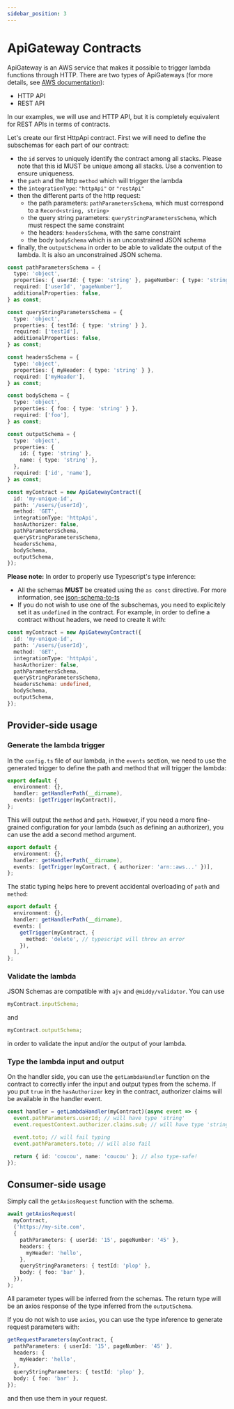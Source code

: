 ```yaml
---
sidebar_position: 3
---
```


# ApiGateway Contracts

ApiGateway is an AWS service that makes it possible to trigger lambda functions through HTTP. There are two types of ApiGateways (for more details, see [AWS documentation](https://docs.aws.amazon.com/apigateway/latest/developerguide/http-api-vs-rest.html)):

- HTTP API
- REST API

In our examples, we will use and HTTP API, but it is completely equivalent for REST APIs in terms of contracts.

Let's create our first HttpApi contract. First we will need to define the subschemas for each part of our contract:

- the `id` serves to uniquely identify the contract among all stacks. Please note that this id MUST be unique among all stacks. Use a convention to ensure uniqueness.
- the `path` and the http `method` which will trigger the lambda
- the `integrationType`: `"httpApi"` or `"restApi"`
- then the different parts of the http request:
  - the path parameters: `pathParametersSchema`, which must correspond to a `Record<string, string>`
  - the query string parameters: `queryStringParametersSchema`, which must respect the same constraint
  - the headers: `headersSchema`, with the same constraint
  - the body `bodySchema` which is an unconstrained JSON schema
- finally, the `outputSchema` in order to be able to validate the output of the lambda. It is also an unconstrained JSON schema.

```ts
const pathParametersSchema = {
  type: 'object',
  properties: { userId: { type: 'string' }, pageNumber: { type: 'string' } },
  required: ['userId', 'pageNumber'],
  additionalProperties: false,
} as const;

const queryStringParametersSchema = {
  type: 'object',
  properties: { testId: { type: 'string' } },
  required: ['testId'],
  additionalProperties: false,
} as const;

const headersSchema = {
  type: 'object',
  properties: { myHeader: { type: 'string' } },
  required: ['myHeader'],
} as const;

const bodySchema = {
  type: 'object',
  properties: { foo: { type: 'string' } },
  required: ['foo'],
} as const;

const outputSchema = {
  type: 'object',
  properties: {
    id: { type: 'string' },
    name: { type: 'string' },
  },
  required: ['id', 'name'],
} as const;

const myContract = new ApiGatewayContract({
  id: 'my-unique-id',
  path: '/users/{userId}',
  method: 'GET',
  integrationType: 'httpApi',
  hasAuthorizer: false,
  pathParametersSchema,
  queryStringParametersSchema,
  headersSchema,
  bodySchema,
  outputSchema,
});
```

**Please note:**
In order to properly use Typescript's type inference:

- All the schemas **MUST** be created using the `as const` directive. For more information, see [json-schema-to-ts](https://github.com/ThomasAribart/json-schema-to-ts#fromschema)
- If you do not wish to use one of the subschemas, you need to explicitely set it as `undefined` in the contract. For example, in order to define a contract without headers, we need to create it with:

```ts
const myContract = new ApiGatewayContract({
  id: 'my-unique-id',
  path: '/users/{userId}',
  method: 'GET',
  integrationType: 'httpApi',
  hasAuthorizer: false,
  pathParametersSchema,
  queryStringParametersSchema,
  headersSchema: undefined,
  bodySchema,
  outputSchema,
});
```

## Provider-side usage

### Generate the lambda trigger

In the `config.ts` file of our lambda, in the `events` section, we need to use the generated trigger to define the path and method that will trigger the lambda:

```ts
export default {
  environment: {},
  handler: getHandlerPath(__dirname),
  events: [getTrigger(myContract)],
};
```

This will output the `method` and `path`. However, if you need a more fine-grained configuration for your lambda (such as defining an authorizer), you can use the add a second method argument.

```ts
export default {
  environment: {},
  handler: getHandlerPath(__dirname),
  events: [getTrigger(myContract, { authorizer: 'arn::aws...' })],
};
```

The static typing helps here to prevent accidental overloading of `path` and `method`:

```ts
export default {
  environment: {},
  handler: getHandlerPath(__dirname),
  events: [
    getTrigger(myContract, {
      method: 'delete', // typescript will throw an error
    }),
  ],
};
```

### Validate the lambda

JSON Schemas are compatible with `ajv` and `@middy/validator`. You can use

```ts
myContract.inputSchema;
```

and

```ts
myContract.outputSchema;
```

in order to validate the input and/or the output of your lambda.

### Type the lambda input and output

On the handler side, you can use the `getLambdaHandler` function on the contract to correctly infer the input and output types from the schema.
If you put `true` in the `hasAuthorizer` key in the contract, authorizer claims will be available in the handler event.

```ts
const handler = getLambdaHandler(myContract)(async event => {
  event.pathParameters.userId; // will have type 'string'
  event.requestContext.authorizer.claims.sub; // will have type 'string' if hasAuthorize is true, otherwise will fail

  event.toto; // will fail typing
  event.pathParameters.toto; // will also fail

  return { id: 'coucou', name: 'coucou' }; // also type-safe!
});
```

## Consumer-side usage

Simply call the `getAxiosRequest` function with the schema.

```ts
await getAxiosRequest(
  myContract,
  ('https://my-site.com',
  {
    pathParameters: { userId: '15', pageNumber: '45' },
    headers: {
      myHeader: 'hello',
    },
    queryStringParameters: { testId: 'plop' },
    body: { foo: 'bar' },
  }),
);
```

All parameter types will be inferred from the schemas.
The return type will be an axios response of the type inferred from the `outputSchema`.

If you do not wish to use `axios`, you can use the type inference to generate request parameters with:

```ts
getRequestParameters(myContract, {
  pathParameters: { userId: '15', pageNumber: '45' },
  headers: {
    myHeader: 'hello',
  },
  queryStringParameters: { testId: 'plop' },
  body: { foo: 'bar' },
});
```

and then use them in your request.
